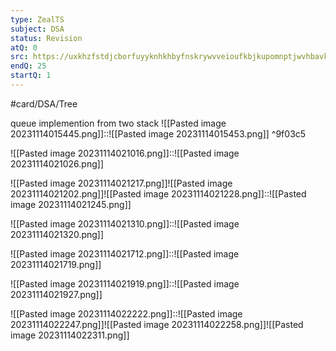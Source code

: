 ```yaml
---
type: ZealTS
subject: DSA
status: Revision
atQ: 0
src: https://uxkhzfstdjcborfuyyknhkhbyfnskrywvveioufkbjkupomnptjwvhbavkysuhi.vercel.app/solution.html?testId=6267cf923af179b2a820022b&test_id=35
endQ: 25
startQ: 1
---
```

#card/DSA/Tree

queue implemention from two stack
![[Pasted image 20231114015445.png]]::![[Pasted image 20231114015453.png]] ^9f03c5

![[Pasted image 20231114021016.png]]::![[Pasted image 20231114021026.png]]

![[Pasted image 20231114021217.png]]![[Pasted image 20231114021202.png]]![[Pasted image 20231114021228.png]]::![[Pasted image 20231114021245.png]]

![[Pasted image 20231114021310.png]]::![[Pasted image 20231114021320.png]]

![[Pasted image 20231114021712.png]]::![[Pasted image 20231114021719.png]]

![[Pasted image 20231114021919.png]]::![[Pasted image 20231114021927.png]]


![[Pasted image 20231114022222.png]]::![[Pasted image 20231114022247.png]]![[Pasted image 20231114022258.png]]![[Pasted image 20231114022311.png]]
